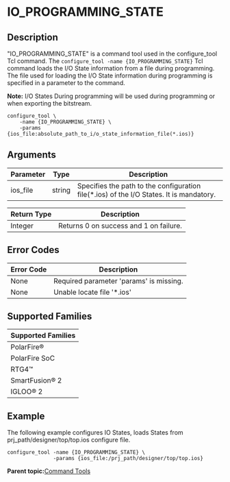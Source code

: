 # IO\_PROGRAMMING\_STATE

## Description

"IO\_PROGRAMMING\_STATE" is a command tool used in the configure\_tool Tcl command. The `configure_tool -name {IO_PROGRAMMING_STATE}` Tcl command loads the I/O State information from a file during programming. The file used for loading the I/O State information during programming is specified in a parameter to the command.

**Note:** I/O States During programming will be used during programming or when exporting the bitstream.

```
configure_tool \
    -name {IO_PROGRAMMING_STATE} \
    -params {ios_file:absolute_path_to_i/o_state_information_file(*.ios)}
```

## Arguments

|Parameter|Type|Description|
|---------|----|-----------|
|ios\_file|string|Specifies the path to the configuration file\(\*.ios\) of the I/O States. It is mandatory.|

|Return Type|Description|
|-----------|-----------|
|Integer|Returns 0 on success and 1 on failure.|

## Error Codes

|Error Code|Description|
|----------|-----------|
|None|Required parameter 'params' is missing.|
|None|Unable locate file '\*.ios'|

## Supported Families

|Supported Families|
|------------------|
|PolarFire®|
|PolarFire SoC|
|RTG4™|
|SmartFusion® 2|
|IGLOO® 2|

## Example

The following example configures IO States, loads States from prj\_path/designer/top/top.ios configure file.

```
configure_tool -name {IO_PROGRAMMING_STATE} \
               -params {ios_file:/prj_path/designer/top/top.ios}
```

**Parent topic:**[Command Tools](GUID-57EC11A5-2069-4086-ADFB-D63113B3E275.md)

